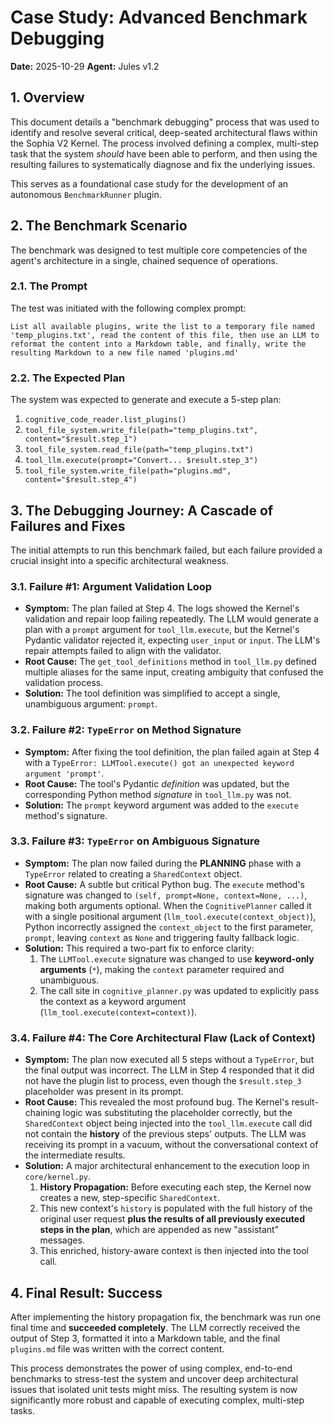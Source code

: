 # Case Study: Advanced Benchmark Debugging

**Date:** 2025-10-29
**Agent:** Jules v1.2

## 1. Overview

This document details a "benchmark debugging" process that was used to identify and resolve several critical, deep-seated architectural flaws within the Sophia V2 Kernel. The process involved defining a complex, multi-step task that the system *should* have been able to perform, and then using the resulting failures to systematically diagnose and fix the underlying issues.

This serves as a foundational case study for the development of an autonomous `BenchmarkRunner` plugin.

## 2. The Benchmark Scenario

The benchmark was designed to test multiple core competencies of the agent's architecture in a single, chained sequence of operations.

### 2.1. The Prompt

The test was initiated with the following complex prompt:

```
List all available plugins, write the list to a temporary file named 'temp_plugins.txt', read the content of this file, then use an LLM to reformat the content into a Markdown table, and finally, write the resulting Markdown to a new file named 'plugins.md'
```

### 2.2. The Expected Plan

The system was expected to generate and execute a 5-step plan:
1.  `cognitive_code_reader.list_plugins()`
2.  `tool_file_system.write_file(path="temp_plugins.txt", content="$result.step_1")`
3.  `tool_file_system.read_file(path="temp_plugins.txt")`
4.  `tool_llm.execute(prompt="Convert... $result.step_3")`
5.  `tool_file_system.write_file(path="plugins.md", content="$result.step_4")`

## 3. The Debugging Journey: A Cascade of Failures and Fixes

The initial attempts to run this benchmark failed, but each failure provided a crucial insight into a specific architectural weakness.

### 3.1. Failure #1: Argument Validation Loop

*   **Symptom:** The plan failed at Step 4. The logs showed the Kernel's validation and repair loop failing repeatedly. The LLM would generate a plan with a `prompt` argument for `tool_llm.execute`, but the Kernel's Pydantic validator rejected it, expecting `user_input` or `input`. The LLM's repair attempts failed to align with the validator.
*   **Root Cause:** The `get_tool_definitions` method in `tool_llm.py` defined multiple aliases for the same input, creating ambiguity that confused the validation process.
*   **Solution:** The tool definition was simplified to accept a single, unambiguous argument: `prompt`.

### 3.2. Failure #2: `TypeError` on Method Signature

*   **Symptom:** After fixing the tool definition, the plan failed again at Step 4 with a `TypeError: LLMTool.execute() got an unexpected keyword argument 'prompt'`.
*   **Root Cause:** The tool's Pydantic *definition* was updated, but the corresponding Python method *signature* in `tool_llm.py` was not.
*   **Solution:** The `prompt` keyword argument was added to the `execute` method's signature.

### 3.3. Failure #3: `TypeError` on Ambiguous Signature

*   **Symptom:** The plan now failed during the **PLANNING** phase with a `TypeError` related to creating a `SharedContext` object.
*   **Root Cause:** A subtle but critical Python bug. The `execute` method's signature was changed to `(self, prompt=None, context=None, ...)`, making both arguments optional. When the `CognitivePlanner` called it with a single positional argument (`llm_tool.execute(context_object)`), Python incorrectly assigned the `context_object` to the first parameter, `prompt`, leaving `context` as `None` and triggering faulty fallback logic.
*   **Solution:** This required a two-part fix to enforce clarity:
    1.  The `LLMTool.execute` signature was changed to use **keyword-only arguments** (`*`), making the `context` parameter required and unambiguous.
    2.  The call site in `cognitive_planner.py` was updated to explicitly pass the context as a keyword argument (`llm_tool.execute(context=context)`).

### 3.4. Failure #4: The Core Architectural Flaw (Lack of Context)

*   **Symptom:** The plan now executed all 5 steps without a `TypeError`, but the final output was incorrect. The LLM in Step 4 responded that it did not have the plugin list to process, even though the `$result.step_3` placeholder was present in its prompt.
*   **Root Cause:** This revealed the most profound bug. The Kernel's result-chaining logic was substituting the placeholder correctly, but the `SharedContext` object being injected into the `tool_llm.execute` call did not contain the **history** of the previous steps' outputs. The LLM was receiving its prompt in a vacuum, without the conversational context of the intermediate results.
*   **Solution:** A major architectural enhancement to the execution loop in `core/kernel.py`.
    1.  **History Propagation:** Before executing each step, the Kernel now creates a new, step-specific `SharedContext`.
    2.  This new context's `history` is populated with the full history of the original user request **plus the results of all previously executed steps in the plan**, which are appended as new "assistant" messages.
    3.  This enriched, history-aware context is then injected into the tool call.

## 4. Final Result: Success

After implementing the history propagation fix, the benchmark was run one final time and **succeeded completely**. The LLM correctly received the output of Step 3, formatted it into a Markdown table, and the final `plugins.md` file was written with the correct content.

This process demonstrates the power of using complex, end-to-end benchmarks to stress-test the system and uncover deep architectural issues that isolated unit tests might miss. The resulting system is now significantly more robust and capable of executing complex, multi-step tasks.
